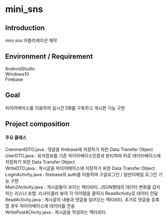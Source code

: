 # mini_sns
## Introduction
mini sns 어플리케이션 제작  


## Environment / Requirement
AndroidStudio  
Windows10  
Firebase


## Goal
파이어베이스를 이용하여 실시간 DB를 구축하고 게시판 기능 구현  


## Project composition
#### 주요 클래스
CommentDTO.java : 댓글을 firebase에 저장하기 위한 Data Transfer Object  
UserDTO.java : 유저정보를 기존 파이어베이스인증과 분리하여 따로 데이터베이스에 저장하기 위한 Data Transfer Object  
WriteDTO.java : 게시글을 파이어베이스에 저장하기 위한 Data Transfer Object  
LoginActivity.java : firebase의 auth를 이용하여 구글로그인 / 일반이메일 로그인 기능 구현  
Main2Activity.java : 게시글들이 보이는 액티비티. JSON형태의 데이터 변화를 감지하는 리스너 포함. 리사이클러 뷰의 각 아이템을 클릭시 ReadActivity로 데이터 전달  
ReadActivity.java : 게시글의 내용과 댓글을 읽어오는 액티비티. 추가로 댓글을 등록할 경우 파이어베이스에 데이터를 전송  
WritePostACtivity.java : 게시글을 작성하는 액티비티  


